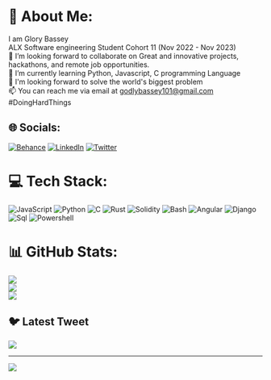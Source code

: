 # 💫 About Me:
I am Glory Bassey <br>ALX Software engineering Student Cohort 11 (Nov 2022 - Nov 2023)<br>👯 I’m looking forward  to collaborate on Great and innovative projects,  hackathons, and remote job opportunities.<br>🌱 I’m currently learning Python, Javascript, C programming Language<br>💞️ I'm looking forward to solve the world's biggest problem <br>📫 You can reach me via email at godlybassey101@gmail.com<br>#DoingHardThings <br>


## 🌐 Socials:
[![Behance](https://img.shields.io/badge/Behance-1769ff?logo=behance&logoColor=white)](https://behance.net/https://www.behance.net/glorybassey1) [![LinkedIn](https://img.shields.io/badge/LinkedIn-%230077B5.svg?logo=linkedin&logoColor=white)](https://www.linkedin.com/in/jonadab-emeribe-35914b162) [![Twitter](https://img.shields.io/badge/Twitter-%231DA1F2.svg?logo=Twitter&logoColor=white)](https://twitter.com/https://twitter.com/glozanta001) 

# 💻 Tech Stack:
![JavaScript](https://img.shields.io/badge/javascript-%23323330.svg?style=for-the-badge&logo=javascript&logoColor=%23F7DF1E) ![Python](https://img.shields.io/badge/python-3670A0?style=for-the-badge&logo=python&logoColor=ffdd54) ![C](https://img.shields.io/badge/c-%2300599C.svg?style=for-the-badge&logo=c&logoColor=white) ![Rust](https://img.shields.io/badge/rust-%23000000.svg?style=for-the-badge&logo=rust&logoColor=white) ![Solidity](https://img.shields.io/badge/Solidity-%23363636.svg?style=for-the-badge&logo=solidity&logoColor=white) ![Bash](https://img.shields.io/badge/ruby-%23CC342D.svg?style=for-the-badge&logo=ruby&logoColor=white) ![Angular](https://img.shields.io/badge/angular-%23DD0031.svg?style=for-the-badge&logo=angular&logoColor=white) ![Django](https://img.shields.io/badge/django-%23092E20.svg?style=for-the-badge&logo=django&logoColor=white) ![Sql](https://img.shields.io/badge/.NET-5C2D91?style=for-the-badge&logo=.net&logoColor=white) ![Powershell](https://img.shields.io/badge/react-%2320232a.svg?style=for-the-badge&logo=react&logoColor=%2361DAFB)
# 📊 GitHub Stats:
![](https://github-readme-stats.vercel.app/api?username=jonadabbanks&theme=tokyonight&hide_border=false&include_all_commits=true&count_private=true)<br/>
![](https://github-readme-streak-stats.herokuapp.com/?user=jonadabbanks&theme=tokyonight&hide_border=false)<br/>
![](https://github-readme-stats.vercel.app/api/top-langs/?username=jonadabbanks&theme=tokyonight&hide_border=false&include_all_commits=true&count_private=true&layout=compact)

## 🐦 Latest Tweet
[![](https://gtce.itsvg.in/api?username=https://twitter.com/glozanta001)](https://github.com/VishwaGauravIn/github-twitter-card-embed)

---
[![](https://visitcount.itsvg.in/api?id=Annytech001&icon=0&color=0)](https://visitcount.itsvg.in)

<!-- Proudly created with GPRM ( https://gprm.itsvg.in ) -->
